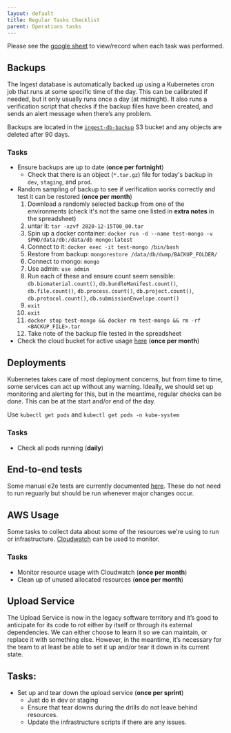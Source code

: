 ```yaml
---
layout: default
title: Regular Tasks Checklist
parent: Operations tasks
---
```


Please see the [google sheet](https://docs.google.com/spreadsheets/d/1uUOWdthsXutBLhiax_mRs8mQ6UA3Zkr07jWdlqBrB1Q/edit#gid=0) to view/record when each task was performed.


## Backups
The Ingest database is automatically backed up using a Kubernetes cron job that runs at some specific time of the day. This can be calibrated if needed, but it only usually runs once a day (at midnight). It also runs a verification script that checks if the backup files have been created, and sends an alert message when there’s any problem.

Backups are located in the [`ingest-db-backup`](https://s3.console.aws.amazon.com/s3/buckets/ingest-db-backup?region=us-east-1) S3 bucket and any objects are deleted after 90 days.

### Tasks
- Ensure backups are up to date (**once per fortnight**)
    - Check that there is an object (`*.tar.gz`) file for today's backup in `dev`, `staging`, and `prod`.
- Random sampling of backup to see if verification works correctly and test it can be restored (**once per month**)
    1. Download a randomly selected backup from one of the environments (check it's not the same one listed in **extra notes** in the spreadsheet)
    2. untar it: `tar -xzvf 2020-12-15T00_00.tar`
    3. Spin up a docker container: `docker run -d --name test-mongo -v $PWD/data/db:/data/db mongo:latest`
    4. Connect to it: `docker exec -it test-mongo /bin/bash`
    5. Restore from backup: `mongorestore /data/db/dump/BACKUP_FOLDER/`
    6. Connect to mongo: `mongo`
    7. Use admin: `use admin`
    8. Run each of these and ensure count seem sensible: `db.biomaterial.count()`, `db.bundleManifest.count()`, `db.file.count()`, `db.process.count()`, `db.project.count()`, `db.protocol.count()`, `db.submissionEnvelope.count()`
    9. `exit`
    10. `exit`
    11. `docker stop test-mongo && docker rm test-mongo && rm -rf <BACKUP_FILE>.tar`
    12. Take note of the backup file tested in the spreadsheet
- Check the cloud bucket for active usage [here](https://s3.console.aws.amazon.com/s3/bucket/ingest-db-backup/metrics/bucket_metrics?region=us-east-1&tab=storage&period=2w) (**once per month**)

## Deployments
Kubernetes takes care of most deployment concerns, but from time to time, some services can act up without any warning. Ideally, we should set up monitoring and alerting for this, but in the meantime, regular checks can be done. This can be at the start and/or end of the day.

Use `kubectl get pods`
and `kubectl get pods -n kube-system`

### Tasks
- Check all pods running (**daily**)

## End-to-end tests
Some manual e2e tests are currently documented [here](e2e-tests.html). These do not need to run reguarly but should be run whenever major changes occur.


## AWS Usage
Some tasks to collect data about some of the resources we're using to run or infrastructure. [Cloudwatch](https://console.aws.amazon.com/cloudwatch/home?region=us-east-1#cw:dashboard=Overview) can be used to monitor.

### Tasks
- Monitor resource usage with Cloudwatch (**once per month**)
- Clean up of unused allocated resources (**once per month**)

## Upload Service
The Upload Service is now in the legacy software territory and it’s good to anticipate for its code to rot either by itself or through its external dependencies. We can either choose to learn it so we can maintain, or replace it with something else. However, in the meantime, it’s necessary for the team to at least be able to set it up and/or tear it down in its current state.

## Tasks:
- Set up and tear down the upload service (**once per sprint**)
    - Just do in dev or staging
    - Ensure that tear downs during the drills do not leave behind resources.
    - Update the infrastructure scripts if there are any issues.

